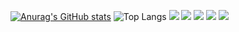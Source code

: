 [![Anurag's GitHub stats](https://github-readme-stats.vercel.app/api?username=tsumuzh)](https://github.com/anuraghazra/github-readme-stats)
![Top Langs](https://github-readme-stats.vercel.app/api/top-langs/?username=tsumuzh&layout=compact&hide=ShaderLab,HLSL)
![](https://github-profile-summary-cards.vercel.app/api/cards/profile-details?username=tsumuzh&theme=default)
![](https://github-profile-summary-cards.vercel.app/api/cards/repos-per-language?username=tsumuzh&theme=default)
![](https://github-profile-summary-cards.vercel.app/api/cards/most-commit-language?username=tsumuzh&theme=default)
![](https://github-profile-summary-cards.vercel.app/api/cards/stats?username=tsumuzh&theme=default)
![](https://github-profile-summary-cards.vercel.app/api/cards/productive-time?username=tsumuzh&theme=default)

<!--
**tsumuzh/tsumuzh** is a ✨ _special_ ✨ repository because its `README.md` (this file) appears on your GitHub profile.

Here are some ideas to get you started:

- 🔭 I’m currently working on ...
- 🌱 I’m currently learning ...
- 👯 I’m looking to collaborate on ...
- 🤔 I’m looking for help with ...
- 💬 Ask me about ...
- 📫 How to reach me: ...
- 😄 Pronouns: ...
- ⚡ Fun fact: ...
-->
